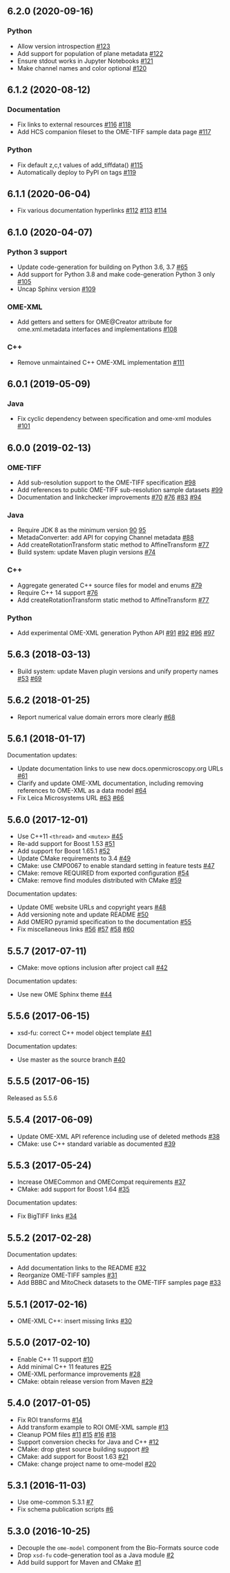 ## 6.2.0 (2020-09-16)

### Python

* Allow version introspection [#123](https://github.com/ome/ome-model/pull/123)
* Add support for population of plane metadata [#122](https://github.com/ome/ome-model/pull/122)
* Ensure stdout works in Jupyter Notebooks [#121](https://github.com/ome/ome-model/pull/121)
* Make channel names and color optional [#120](https://github.com/ome/ome-model/pull/120)

## 6.1.2 (2020-08-12)

### Documentation

* Fix links to external resources [#116](https://github.com/ome/ome-model/pull/116) [#118](https://github.com/ome/ome-model/pull/118)
* Add HCS companion fileset to the OME-TIFF sample data page [#117](https://github.com/ome/ome-model/pull/117)

### Python

* Fix default z,c,t values of add_tiffdata() [#115](https://github.com/ome/ome-model/pull/115)
* Automatically deploy to PyPI on tags [#119](https://github.com/ome/ome-model/pull/119)

## 6.1.1 (2020-06-04)

* Fix various documentation hyperlinks [#112](https://github.com/ome/ome-model/pull/112) [#113](https://github.com/ome/ome-model/pull/113) [#114](https://github.com/ome/ome-model/pull/114)

## 6.1.0 (2020-04-07)

### Python 3 support

* Update code-generation for building on Python 3.6, 3.7 [#65](https://github.com/ome/ome-model/pull/65)
* Add support for Python 3.8 and make code-generation Python 3 only [#105](https://github.com/ome/ome-model/pull/105)
* Uncap Sphinx version [#109](https://github.com/ome/ome-model/pull/109)

### OME-XML

* Add getters and setters for OME@Creator attribute for ome.xml.metadata interfaces and implementations [#108](https://github.com/ome/ome-model/pull/108)

### C++

* Remove unmaintained C++ OME-XML implementation [#111](https://github.com/ome/ome-model/pull/111)

## 6.0.1 (2019-05-09)

### Java

* Fix cyclic dependency between specification and ome-xml modules [#101](https://github.com/ome/ome-model/pull/101)

## 6.0.0 (2019-02-13)


### OME-TIFF

* Add sub-resolution support to the OME-TIFF specification [#98](https://github.com/ome/ome-model/pull/98)
* Add references to public OME-TIFF sub-resolution sample datasets [#99](https://github.com/ome/ome-model/pull/99)
* Documentation and linkchecker improvements [#70](https://github.com/ome/ome-model/pull/70) [#76](https://github.com/ome/ome-model/pull/76) [#83](https://github.com/ome/ome-model/pull/83) [#94](https://github.com/ome/ome-model/pull/94)

### Java

* Require JDK 8 as the minimum version [90](https://github.com/ome/ome-model/pull/90) [95](https://github.com/ome/ome-model/pull/95)
* MetadaConverter: add API for copying Channel metadata [#88](https://github.com/ome/ome-model/pull/88)
* Add createRotationTransform static method to AffineTransform [#77](https://github.com/ome/ome-model/pull/77)
* Build system: update Maven plugin versions [#74](https://github.com/ome/ome-model/pull/74)

### C++

* Aggregate generated C++ source files for model and enums [#79](https://github.com/ome/ome-model/pull/79)
* Require C++ 14 support [#76](https://github.com/ome/ome-model/pull/75)
* Add createRotationTransform static method to AffineTransform [#77](https://github.com/ome/ome-model/pull/77)

### Python

* Add experimental OME-XML generation Python API [#91](https://github.com/ome/ome-model/pull/91) [#92](https://github.com/ome/ome-model/pull/92) [#96](https://github.com/ome/ome-model/pull/96) [#97](https://github.com/ome/ome-model/pull/97)


5.6.3 (2018-03-13)
------------------

* Build system: update Maven plugin versions and unify property names [#53](https://github.com/ome/ome-model/pull/53) [#69](https://github.com/ome/ome-model/pull/69)

5.6.2 (2018-01-25)
------------------

* Report numerical value domain errors more clearly
  [#68](https://github.com/ome/ome-model/pull/68)

5.6.1 (2018-01-17)
------------------

Documentation updates:

* Update documentation links to use new docs.openmicroscopy.org URLs
  [#61](https://github.com/ome/ome-model/pull/61)
* Clarify and update OME-XML documentation, including removing references to
  OME-XML as a data model [#64](https://github.com/ome/ome-model/pull/64)
* Fix Leica Microsystems URL [#63](https://github.com/ome/ome-model/pull/63)
  [#66](https://github.com/ome/ome-model/pull/66)

5.6.0 (2017-12-01)
------------------

* Use C++11 `<thread>` and `<mutex>`
  [#45](https://github.com/ome/ome-model/pull/45)
* Re-add support for Boost 1.53
  [#51](https://github.com/ome/ome-model/pull/51)
* Add support for Boost 1.65.1 [#52](https://github.com/ome/ome-model/pull/52)
* Update CMake requirements to 3.4
  [#49](https://github.com/ome/ome-model/pull/49)
* CMake: use CMP0067 to enable standard setting in feature tests
  [#47](https://github.com/ome/ome-model/pull/47)
* CMake: remove REQUIRED from exported configuration
  [#54](https://github.com/ome/ome-model/pull/54)
* CMake: remove find modules distributed with CMake
  [#59](https://github.com/ome/ome-model/pull/59)

Documentation updates:

* Update OME website URLs and copyright years
  [#48](https://github.com/ome/ome-model/pull/48)
* Add versioning note and update README
  [#50](https://github.com/ome/ome-model/pull/50)
* Add OMERO pyramid specification to the documentation
  [#55](https://github.com/ome/ome-model/pull/55)
* Fix miscellaneous links [#56](https://github.com/ome/ome-model/pull/56)
  [#57](https://github.com/ome/ome-model/pull/57)
  [#58](https://github.com/ome/ome-model/pull/58)
  [#60](https://github.com/ome/ome-model/pull/60)

5.5.7 (2017-07-11)
------------------

* CMake: move options inclusion after project call
  [#42](https://github.com/ome/ome-model/pull/42)

Documentation updates:

* Use new OME Sphinx theme [#44](https://github.com/ome/ome-model/pull/44)

5.5.6 (2017-06-15)
------------------

* xsd-fu: correct C++ model object template
  [#41](https://github.com/ome/ome-model/pull/41)

Documentation updates:

* Use master as the source branch
  [#40](https://github.com/ome/ome-model/pull/40)

5.5.5 (2017-06-15)
------------------

Released as 5.5.6

5.5.4 (2017-06-09)
------------------

* Update OME-XML API reference including use of deleted methods
  [#38](https://github.com/ome/ome-model/pull/38)
* CMake: use C++ standard variable as documented
  [#39](https://github.com/ome/ome-model/pull/39)

5.5.3 (2017-05-24)
------------------

* Increase OMECommon and OMECompat requirements
  [#37](https://github.com/ome/ome-model/pull/37)
* CMake: add support for Boost 1.64
  [#35](https://github.com/ome/ome-model/pull/35)

Documentation updates:

* Fix BigTIFF links [#34](https://github.com/ome/ome-model/pull/34)

5.5.2 (2017-02-28)
------------------

Documentation updates:

* Add documentation links to the README
  [#32](https://github.com/ome/ome-model/pull/32)
* Reorganize OME-TIFF samples [#31](https://github.com/ome/ome-model/pull/31)
* Add BBBC and MitoCheck datasets to the OME-TIFF samples page
  [#33](https://github.com/ome/ome-model/pull/33)

5.5.1 (2017-02-16)
------------------

* OME-XML C++: insert missing links [#30](https://github.com/ome/ome-model/pull/30)

5.5.0 (2017-02-10)
------------------

* Enable C++ 11 support [#10](https://github.com/ome/ome-model/pull/10)
* Add minimal C++ 11 features [#25](https://github.com/ome/ome-model/pull/25)
* OME-XML performance improvements
  [#28](https://github.com/ome/ome-model/pull/28)
* CMake: obtain release version from Maven
  [#29](https://github.com/ome/ome-model/pull/29)

5.4.0 (2017-01-05)
------------------

* Fix ROI transforms [#14](https://github.com/ome/ome-model/pull/14)
* Add transform example to ROI OME-XML sample
  [#13](https://github.com/ome/ome-model/pull/13)
* Cleanup POM files [#11](https://github.com/ome/ome-model/pull/11)
  [#15](https://github.com/ome/ome-model/pull/15)
  [#16](https://github.com/ome/ome-model/pull/16)
  [#18](https://github.com/ome/ome-model/pull/18)
* Support conversion checks for Java and C++
  [#12](https://github.com/ome/ome-model/pull/12)
* CMake: drop gtest source building support
  [#9](https://github.com/ome/ome-model/pull/9)
* CMake: add support for Boost 1.63
  [#21](https://github.com/ome/ome-model/pull/21)
* CMake: change project name to ome-model
  [#20](https://github.com/ome/ome-model/pull/20)


5.3.1 (2016-11-03)
------------------

* Use ome-common 5.3.1 [#7](https://github.com/ome/ome-model/pull/7)
* Fix schema publication scripts [#6](https://github.com/ome/ome-model/pull/6)

5.3.0 (2016-10-25)
------------------

* Decouple the `ome-model` component from the Bio-Formats source code
* Drop `xsd-fu` code-generation tool as a Java module
  [#2](https://github.com/ome/ome-model/pull/2)
* Add build support for Maven and CMake
  [#1](https://github.com/ome/ome-model/pull/1)
